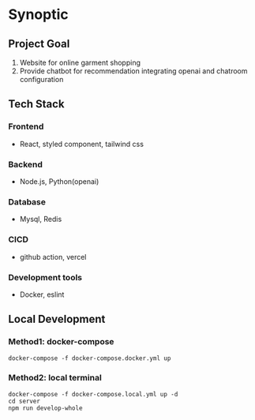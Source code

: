 # Synoptic

## Project Goal
1. Website for online garment shopping
2. Provide chatbot for recommendation integrating openai and chatroom configuration

## Tech Stack
### Frontend
- React, styled component, tailwind css
### Backend
- Node.js, Python(openai)
### Database
- Mysql, Redis
### CICD
- github action, vercel
### Development tools
- Docker, eslint


## Local Development
### Method1: docker-compose
```
docker-compose -f docker-compose.docker.yml up
```
### Method2: local terminal
```
docker-compose -f docker-compose.local.yml up -d
cd server
npm run develop-whole
```